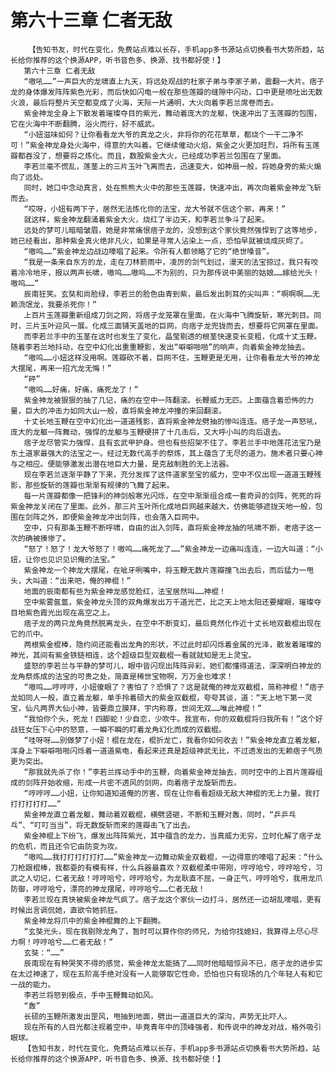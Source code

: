 # 第六十三章 仁者无敌
        【告知书友，时代在变化，免费站点难以长存，手机app多书源站点切换看书大势所趋，站长给你推荐的这个换源APP，听书音色多、换源、找书都好使！】
       第六十三章 仁者无敌
       “嗷吼……”一声巨大的龙啸直上九天，将远处观战的杜家子弟与李家子弟，震翻一大片。痞子龙的身体爆发阵阵紫色光彩，而后快如闪电一般在那些莲瓣的缝隙中闪动，口中更是喷吐出无数火浪，最后将整片天空都变成了火海，天际一片通明，大火向着李若兰席卷而去。
       紫金神龙全身上下散发着璀璨夺目的紫光，舞动着庞大的龙躯，快速冲出了玉莲瓣的包围，它在火海中不断翻腾，浴火而行，好不威武。
       “小妞滋味如何？让你看看龙大爷的真龙之火，非将你的花花草草，都烧个一干二净不可！”紫金神龙身处火海中，得意的大叫着。它继续催动火焰，紫金之火更加旺烈，将所有玉莲瓣都吞没了，想要将之炼化。而且，数股紫金大火，已经成功李若兰包围在了里面。
       李若兰毫不慌乱，莲茎上的三片玉叶飞离而去，迅速变大，如神扇一般，将她身旁的紫火煽向了远处。
       同时，她口中念动真言，处在熊熊大火中的那些玉莲瓣，快速冲出，再次向着紫金神龙飞斩而去。
       “哎呀，小妞有两下子，居然无法炼化你的法宝，龙大爷就不信这个邪，再来！”
       就这样，紫金神龙翻涌着紫金大火，烧红了半边天，和李若兰争斗了起来。
       远处的梦可儿暗暗皱眉，她是非常痛恨痞子龙的，没想到这个家伙竟然强悍到了这等地步，她已经看出，那种紫金真火绝非凡火，如果是寻常人沾染上一点，恐怕早就被烧成灰烬了。
       “嗷呜……”紫金神龙边战边嚎唱了起来。令所有人都领略了它的“绝世嗓音”。
       “我是一条来自东方的龙，走在刀林箭雨中，凌厉的剑气划过，漫天的法宝掠过，我只有咬着冷冷地牙，报以两声长啸，嗷呜……嗷呜……不为别的，只为那传说中美丽的姑娘……嫁给光头！嗷呜……”
       辰南狂笑。玄奘和尚脸绿，李若兰的脸色由青到紫，最后发出刺耳的尖叫声：“啊啊啊……无赖流氓龙，我要杀死你！”
       上百片玉莲瓣重新组成刀剑之网，将痞子龙笼罩在里面，在火海中飞腾旋斩，寒光刺目。同时，三片玉叶迎风一展。化成三面铺天盖地的巨网，向痞子龙兜拢而去，想要将它网罩在里面。
       而李若兰手中的玉茎在这时也发生了变化，晶莹剔透的根茎快速变长变粗，化成十丈玉鞭。随着李若兰地抖动，在空中幻化出重重鞭影，发出“噼噼啪啪”的响声，向着紫金神龙抽去。
       “嗷呜……小妞这样没用啊。莲瓣砍不着，巨网不住，玉鞭更是无用，让你看看龙大爷的神龙大摆尾，再来一招亢龙无悔！”
       “砰”
       “嗷呜……好痛，好痛，痛死龙了！”
       紫金神龙被狠狠的抽了几记，痛的在空中一阵翻滚。长鞭威力无匹。上面蕴含着恐怖的力量，巨大的冲击力如同大山一般，直将紫金神龙冲撞的来回翻滚。
       十丈长地玉鞭在空中幻化出一道道残影，直将紫金神龙劈抽的惨叫连连。痞子龙一声怒吼，庞大的龙躯一阵舞动，强悍的龙躯与玉鞭硬拼了十几击后，又大呼小叫的向后退去。
       痞子龙尽管实力强悍，且有玄武甲护身。但也有些招架不住了。李若兰手中地莲花法宝乃是东土道家最强大的法宝之一。经过无数代高手的祭炼，其上蕴含了无尽的道力。施术者只要心神与之相应。便能够激发出潜在地巨大力量，是克敌制胜的无上法器。
       现在李若兰逐渐平静了下来，充分发挥了这件道家至宝的威力，空中不仅出现一道道玉鞭残影，那些旋斩的莲瓣也渐渐有规律的飞舞了起来。
       每一片莲瓣都像一把锋利的神剑般寒光闪烁，在空中渐渐组合成一套奇异的剑阵，死死的将紫金神龙关闭在了里面。此外，那三片玉叶所化成地巨网越来越大，仿佛能够遮拢天地一般，包围在剑阵之外，即便紫金神龙冲出剑阵，也会落入巨网中。
       空中，只有那条玉鞭不断呼啸，自由的出入剑阵，直将紫金神龙抽的吼啸不断，老痞子这一次的确被揍惨了。
       “怒了！怒了！龙大爷怒了！嗷呜……痛死龙了……”紫金神龙一边痛叫连连，一边大叫道：“小妞，让你也见识见识俺的法宝。”
       紫金神龙一个神龙大摆尾，在呲牙咧嘴中，将玉鞭无数片莲瓣撞飞出去后，而后猛力一甩头，大叫道：“出来吧，俺的神棍！”
       地面的辰南都有些为紫金神龙感觉脸红，法宝居然叫……神棍！
       空中紫雾氤氲，紫金神龙头顶的双角爆发出万千道光芒，比之天上地太阳还要耀眼，璀璨夺目地紫色霞光出现在高空之上。
       痞子龙的两只龙角竟然脱离龙头，在空中不断变幻，最后竟然化作近十丈长地双截棍出现在它的爪中。
       两根紫金棍棒，隐约间还能看出龙角的形状，不过此时却闪烁着金属的光泽，散发着璀璨的神光，其间有紫金铁链相连，这个超级巨型双截棍一看就就知是无上灵宝。
       盛怒的李若兰与平静的梦可儿，眼中皆闪现出阵阵异彩，她们都懂得道法，深深明白神龙的龙角祭炼成的法宝的可贵之处，简直是稀世宝物啊，万万金也难求！
       “嗷呜……哼哼哼，小妞傻眼了？害怕了？恐惧了？这是就俺的神龙双截棍，简称神棍！”痞子龙如同人一般，直立着龙躯，单手拎着硕大的紫金双截棍，夸夸其谈，道：“天上地下第一灵宝，仙凡两界大仙小神，皆要鼎立膜拜，宇内称尊，世间无双……唯此神棍！”
       “我怕你个头，死龙！四脚蛇！少自恋，少吹牛。我宣布，你的双截棍将归我所有！”这个好战狂女压下心中的怒意，一瞬不瞬的盯着龙角幻化而成的双截棍。
       “哇呀呀……别做梦了小妞！棍在龙在，棍折龙亡，我看你如何收去！”紫金神龙直立着龙躯，浑身上下噼噼啪啪闪烁着一道道紫电，看起来还真是超级神武无比，不过透发出的无赖痞子气质更为突出。
       “那我就先杀了你！”李若兰挥动手中的玉鞭，向着紫金神龙抽去，同时空中的上百片莲瓣组成的剑阵开始收缩，形成一片密不透风的剑网，向着痞子龙旋斩而去。
       “哼哼哼……小妞，让你知道知道俺的厉害，现在让你看看超级无敌大神棍的无上力量。我打打打打打打……”
       紫金神龙直立着龙躯，舞动着双截棍，横劈竖砸，不断和玉鞭对轰，同时，“乒乒乓乓”、“叮叮当当”，将无数旋斩而来的莲瓣击飞了出去。
       紫金神棍上下纷飞，爆发出阵阵紫光，其中蕴含的龙力，当真威力无穷，立时化解了痞子龙的危机，而且还令它由防变为攻。
       “嗷呜……我打打打打打打……”紫金神龙一边舞动紫金双截棍，一边得意的嚎唱了起来：“什么刀枪跟棍棒，我都耍的有模有样，什么兵器最喜欢？双截棍柔中带刚，哼哼哈兮，哼哼哈兮，习武之人切记，仁者无敌！哼哼哈兮，哼哼哈兮，为龙耿直不屈，一身正气，哼哼哈兮，我用龙爪防御，哼哼哈兮，漂亮的神龙摆尾，哼哼哈兮……仁者无敌！
       李若兰现在真快被紫金神龙气疯了。痞子龙这个家伙一边打斗，居然还一边胡乱嚎唱，更有时候出言调侃她，直欲令她抓狂。
       紫金神龙将爪中的紫金神棍舞的上下翻腾。
       “玄奘光头，现在我剔除龙角了，暂时可以算作你的师兄，为给你找媳妇，我算得上尽心尽力啊！哼哼哈兮……仁者无敌！”
       玄奘：“……”
       辰南现在有种哭笑不得的感觉，紫金神龙太能搞了……同时他暗暗惊异不已，痞子龙的进步实在太过神速了，现在五阶高手绝对没有一人能够取它性命，恐怕也只有现场的几个年轻人有和它一战的能力。
       李若兰将怒到极点，手中玉鞭舞动如风。
       “轰”
       长硕的玉鞭所激发出罡风，甩抽到地面，劈出一道道巨大的深沟，声势无比吓人。
       现在所有的人目光都注视着空中，毕竟青年中的顶峰强者，和传说中的神龙对战，格外吸引眼球。
       【告知书友，时代在变化，免费站点难以长存，手机app多书源站点切换看书大势所趋，站长给你推荐的这个换源APP，听书音色多、换源、找书都好使！】